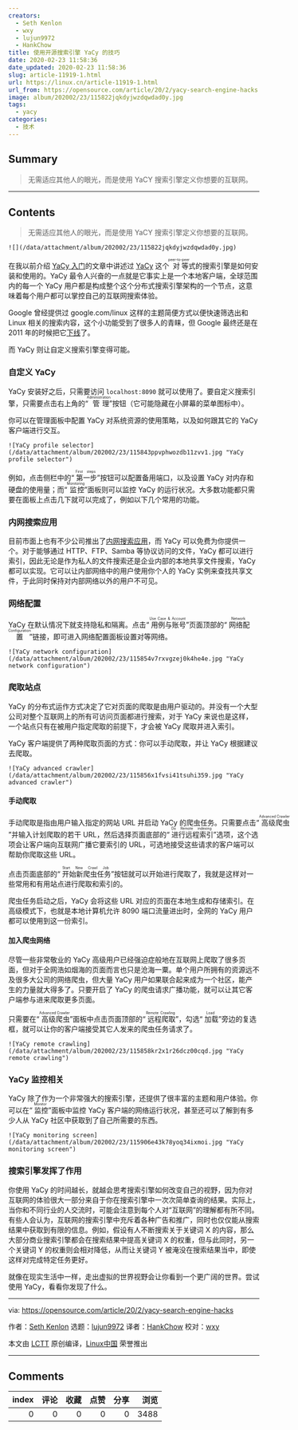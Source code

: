 ```yaml
---
creators:
  - Seth Kenlon
  - wxy
  - lujun9972
  - HankChow
title: 使用开源搜索引擎 YaCy 的技巧
date: 2020-02-23 11:58:36
date_updated: 2020-02-23 11:58:36
slug: article-11919-1.html
url: https://linux.cn/article-11919-1.html
url_from: https://opensource.com/article/20/2/yacy-search-engine-hacks
image: album/202002/23/115822jqkdyjwzdqwdad0y.jpg
tags:
  - yacy
categories:
  - 技术
---
```


## Summary

> 无需适应其他人的眼光，而是使用 YaCY 搜索引擎定义你想要的互联网。

***

<!-- more -->

## Contents

> 
> 无需适应其他人的眼光，而是使用 YaCY 搜索引擎定义你想要的互联网。
> 
> 
> 

`![](/data/attachment/album/202002/23/115822jqkdyjwzdqwdad0y.jpg)`

在我以前介绍 [YaCy 入门](https://linux.cn/article-11905-1.html)的文章中讲述过 [YaCy](https://yacy.net/) 这个<ruby> 对等 <rt>  peer-to-peer </rt></ruby>式的搜索引擎是如何安装和使用的。YaCy 最令人兴奋的一点就是它事实上是一个本地客户端，全球范围内的每一个 YaCy 用户都是构成整个这个分布式搜索引擎架构的一个节点，这意味着每个用户都可以掌控自己的互联网搜索体验。

Google 曾经提供过 google.com/linux 这样的主题简便方式以便快速筛选出和 Linux 相关的搜索内容，这个小功能受到了很多人的青睐，但 Google 最终还是在 2011 年的时候把它[下线](https://www.linuxquestions.org/questions/linux-news-59/is-there-no-more-linux-google-884306/)了。

而 YaCy 则让自定义搜索引擎变得可能。

### 自定义 YaCy

YaCy 安装好之后，只需要访问 `localhost:8090` 就可以使用了。要自定义搜索引擎，只需要点击右上角的“<ruby> 管理 <rt>  Administration </rt></ruby>”按钮（它可能隐藏在小屏幕的菜单图标中）。

你可以在管理面板中配置 YaCy 对系统资源的使用策略，以及如何跟其它的 YaCy 客户端进行交互。

`![YaCy profile selector](/data/attachment/album/202002/23/115843ppvphwozdb11zvv1.jpg "YaCy profile selector")`

例如，点击侧栏中的“<ruby> 第一步 <rt>  First steps </rt></ruby>”按钮可以配置备用端口，以及设置 YaCy 对内存和硬盘的使用量；而“<ruby> 监控 <rt>  Monitoring </rt></ruby>”面板则可以监控 YaCy 的运行状况。大多数功能都只需要在面板上点击几下就可以完成了，例如以下几个常用的功能。

### 内网搜索应用

目前市面上也有不少公司推出了[内网搜索应用](https://en.wikipedia.org/wiki/Vivisimo)，而 YaCy 可以免费为你提供一个。对于能够通过 HTTP、FTP、Samba 等协议访问的文件，YaCy 都可以进行索引，因此无论是作为私人的文件搜索还是企业内部的本地共享文件搜索，YaCy 都可以实现。它可以让内部网络中的用户使用你个人的 YaCy 实例来查找共享文件，于此同时保持对内部网络以外的用户不可见。

### 网络配置

YaCy 在默认情况下就支持隐私和隔离。点击“<ruby> 用例与账号 <rt>  Use Case &amp; Account </rt></ruby>”页面顶部的“<ruby> 网络配置 <rt>  Network Configuration </rt></ruby>”链接，即可进入网络配置面板设置对等网络。

`![YaCy network configuration](/data/attachment/album/202002/23/115854v7rxvgzej0k4he4e.jpg "YaCy network configuration")`

### 爬取站点

YaCy 的分布式运作方式决定了它对页面的爬取是由用户驱动的。并没有一个大型公司对整个互联网上的所有可访问页面都进行搜索，对于 YaCy 来说也是这样，一个站点只有在被用户指定爬取的前提下，才会被 YaCy 爬取并进入索引。

YaCy 客户端提供了两种爬取页面的方式：你可以手动爬取，并让 YaCy 根据建议去爬取。

`![YaCy advanced crawler](/data/attachment/album/202002/23/115856x1fvsi41tsuhi359.jpg "YaCy advanced crawler")`

#### 手动爬取

手动爬取是指由用户输入指定的网站 URL 并启动 YaCy 的爬虫任务。只需要点击“<ruby> 高级爬虫 <rt>  Advanced Crawler </rt></ruby>”并输入计划爬取的若干 URL，然后选择页面底部的“<ruby> 进行远程索引 <rt>  Do Remote indexing </rt></ruby>”选项，这个选项会让客户端向互联网广播它要索引的 URL，可选地接受这些请求的客户端可以帮助你爬取这些 URL。

点击页面底部的“<ruby> 开始新爬虫任务 <rt>  Start New Crawl Job </rt></ruby>”按钮就可以开始进行爬取了，我就是这样对一些常用和有用站点进行爬取和索引的。

爬虫任务启动之后，YaCy 会将这些 URL 对应的页面在本地生成和存储索引。在高级模式下，也就是本地计算机允许 8090 端口流量进出时，全网的 YaCy 用户都可以使用到这一份索引。

#### 加入爬虫网络

尽管一些非常敬业的 YaCy 高级用户已经强迫症般地在互联网上爬取了很多页面，但对于全网浩如烟海的页面而言也只是沧海一粟。单个用户所拥有的资源远不及很多大公司的网络爬虫，但大量 YaCy 用户如果联合起来成为一个社区，能产生的力量就大得多了。只要开启了 YaCy 的爬虫请求广播功能，就可以让其它客户端参与进来爬取更多页面。

只需要在“<ruby> 高级爬虫 <rt>  Advanced Crawler </rt></ruby>”面板中点击页面顶部的“<ruby> 远程爬取 <rt>  Remote Crawling </rt></ruby>”，勾选“<ruby> 加载 <rt>  Load </rt></ruby>”旁边的复选框，就可以让你的客户端接受其它人发来的爬虫任务请求了。

`![YaCy remote crawling](/data/attachment/album/202002/23/115858kr2x1r26dcz00cqd.jpg "YaCy remote crawling")`

### YaCy 监控相关

YaCy 除了作为一个非常强大的搜索引擎，还提供了很丰富的主题和用户体验。你可以在“<ruby> 监控 <rt>  Monitor </rt></ruby>”面板中监控 YaCy 客户端的网络运行状况，甚至还可以了解到有多少人从 YaCy 社区中获取到了自己所需要的东西。

`![YaCy monitoring screen](/data/attachment/album/202002/23/115906e43k78yoq34ixmoi.jpg "YaCy monitoring screen")`

### 搜索引擎发挥了作用

你使用 YaCy 的时间越长，就越会思考搜索引擎如何改变自己的视野，因为你对互联网的体验很大一部分来自于你在搜索引擎中一次次简单查询的结果。实际上，当你和不同行业的人交流时，可能会注意到每个人对“互联网”的理解都有所不同。有些人会认为，互联网的搜索引擎中充斥着各种广告和推广，同时也仅仅能从搜索结果中获取到有限的信息。例如，假设有人不断搜索关于关键词 X 的内容，那么大部分商业搜索引擎都会在搜索结果中提高关键词 X 的权重，但与此同时，另一个关键词 Y 的权重则会相对降低，从而让关键词 Y 被淹没在搜索结果当中，即使这样对完成特定任务更好。

就像在现实生活中一样，走出虚拟的世界视野会让你看到一个更广阔的世界。尝试使用 YaCy，看看你发现了什么。

---

via: <https://opensource.com/article/20/2/yacy-search-engine-hacks>

作者：[Seth Kenlon](https://opensource.com/users/seth) 选题：[lujun9972](https://github.com/lujun9972) 译者：[HankChow](https://github.com/HankChow) 校对：[wxy](https://github.com/wxy)

本文由 [LCTT](https://github.com/LCTT/TranslateProject) 原创编译，[Linux中国](https://linux.cn/) 荣誉推出

***

## Comments


|   index |   评论 |   收藏 |   点赞 |   分享 |   浏览 |
|--------:|-------:|-------:|-------:|-------:|-------:|
|       0 |      0 |      0 |      0 |      0 |   3488 |
